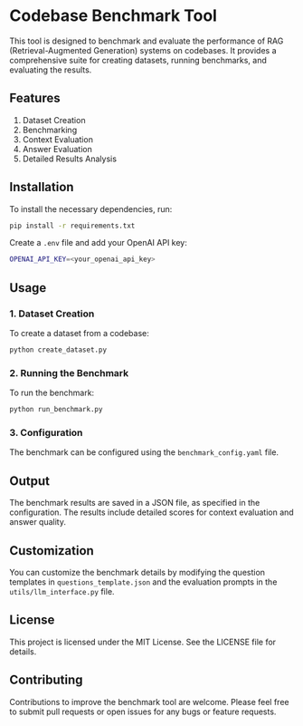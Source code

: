 # Codebase Benchmark Tool

This tool is designed to benchmark and evaluate the performance of RAG (Retrieval-Augmented Generation) systems on codebases. It provides a comprehensive suite for creating datasets, running benchmarks, and evaluating the results.

## Features

1. Dataset Creation
2. Benchmarking
3. Context Evaluation
4. Answer Evaluation
5. Detailed Results Analysis

## Installation

To install the necessary dependencies, run:

```bash
pip install -r requirements.txt
```

Create a `.env` file and add your OpenAI API key:

```bash
OPENAI_API_KEY=<your_openai_api_key>
```

## Usage

### 1. Dataset Creation

To create a dataset from a codebase:


```bash
python create_dataset.py
```


### 2. Running the Benchmark

To run the benchmark:

```bash
python run_benchmark.py
```


### 3. Configuration

The benchmark can be configured using the `benchmark_config.yaml` file.

## Output

The benchmark results are saved in a JSON file, as specified in the configuration. The results include detailed scores for context evaluation and answer quality.

## Customization

You can customize the benchmark details by modifying the question templates in `questions_template.json` and the evaluation prompts in the `utils/llm_interface.py` file.

## License

This project is licensed under the MIT License. See the LICENSE file for details.

## Contributing

Contributions to improve the benchmark tool are welcome. Please feel free to submit pull requests or open issues for any bugs or feature requests.
